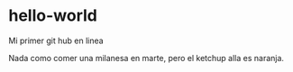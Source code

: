 # hello-world
Mi primer git hub en linea

Nada como comer una milanesa en marte, pero el ketchup alla es naranja. 
